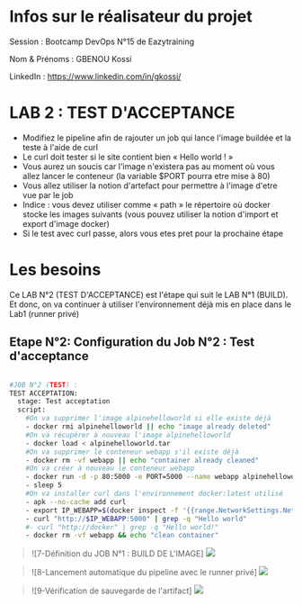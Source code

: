 # Infos sur le réalisateur du projet
Session       : Bootcamp DevOps N°15 de Eazytraining

Nom & Prénoms : GBENOU Kossi

LinkedIn      : https://www.linkedin.com/in/gkossi/

# LAB 2 : TEST D'ACCEPTANCE
- Modifiez le pipeline afin de rajouter un job qui lance l'image buildée et la teste à l'aide de curl
- Le curl doit tester si le site contient bien « Hello world ! »
- Vous aurez un soucis car l'image n'existera pas au moment où vous allez lancer le conteneur (la variable $PORT pourra etre mise à 80)
- Vous allez utiliser la notion d'artefact pour permettre à l'image d'etre vue par le job
- Indice : vous devez utiliser comme « path » le répertoire où docker stocke les images suivants (vous pouvez utiliser la notion d'import et export d'image docker)
- Si le test avec curl passe, alors vous etes pret pour la prochaine étape

# Les besoins
Ce LAB N°2 (TEST D'ACCEPTANCE) est l'étape qui suit le LAB N°1 (BUILD).
Et donc, on va continuer à utiliser l'environnement déjà mis en place dans le Lab1 (runner privé)


## Etape N°2: Configuration du Job N°2 : Test d'acceptance

```bash

#JOB N°2 (TEST) :
TEST ACCEPTATION:
  stage: Test acceptation
  script:
    #On va supprimer l'image alpinehelloworld si elle existe déjà
    - docker rmi alpinehelloworld || echo "image already deleted"
    #On va récupérer à nouveau l'image alpinehelloworld
    - docker load < alpinehelloworld.tar
    #On va supprimer le conteneur webapp s'il existe déjà
    - docker rm -vf webapp || echo "container already cleaned"
    #On va créer à nouveau le conteneur webapp
    - docker run -d -p 80:5000 -e PORT=5000 --name webapp alpinehelloworld
    - sleep 5
    #On va installer curl dans l'environnement docker:latest utilisé
    - apk --no-cache add curl
    - export IP_WEBAPP=$(docker inspect -f '{{range.NetworkSettings.Networks}}{{.IPAddress}}{{end}}' webapp)
    - curl "http://$IP_WEBAPP:5000" | grep -q "Hello world"
    #- curl "http://docker" | grep -q "Hello world!"
    - docker rm -vf webapp && echo "clean container"
```
> ![7-Définition du JOB N°1 : BUILD DE L'IMAGE] ![](images/gitlab-ci_build.png)

> ![8-Lancement automatique du pipeline avec le runner privé] ![](images/lancement-pipeline.png)

> ![9-Vérification de sauvegarde de l'artifact] ![](images/verification-artifact.png)






